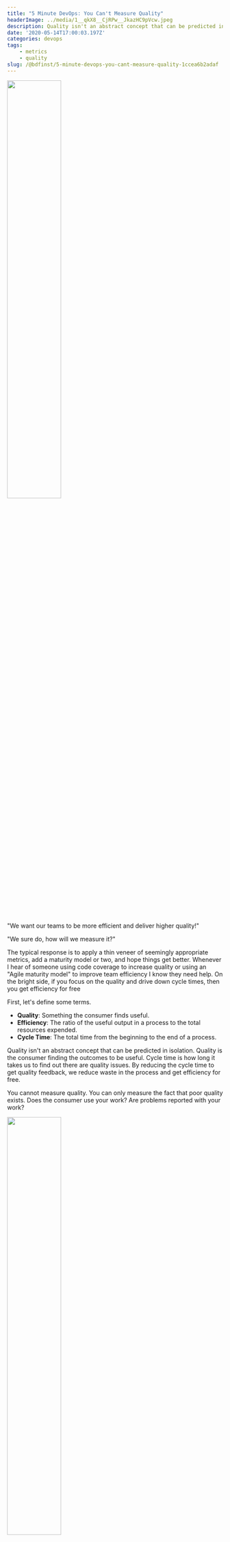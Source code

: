 ```yaml
---
title: "5 Minute DevOps: You Can't Measure Quality"
headerImage: ../media/1__qkX8__CjRPw__JkazHC9pVcw.jpeg
description: Quality isn't an abstract concept that can be predicted in isolation.
date: '2020-05-14T17:00:03.197Z'
categories: devops
tags: 
    - metrics
    - quality
slug: /@bdfinst/5-minute-devops-you-cant-measure-quality-1ccea6b2adaf
---
```


<img src="../media/1__qkX8__CjRPw__JkazHC9pVcw.jpeg" width="50%"></img>

"We want our teams to be more efficient and deliver higher quality!"

"We sure do, how will we measure it?"

The typical response is to apply a thin veneer of seemingly appropriate metrics, add a maturity model or two, and hope things get better. Whenever I hear of someone using code coverage to increase quality or using an "Agile maturity model" to improve team efficiency I know they need help. On the bright side, if you focus on the quality and drive down cycle times, then you get efficiency for free

First, let's define some terms.

* **Quality**: Something the consumer finds useful.
* **Efficiency**: The ratio of the useful output in a process to the total resources expended.
* **Cycle Time**: The total time from the beginning to the end of a process.

Quality isn't an abstract concept that can be predicted in isolation. Quality is the consumer finding the outcomes to be useful. Cycle time is how long it takes us to find out there are quality issues. By reducing the cycle time to get quality feedback, we reduce waste in the process and get efficiency for free.

You cannot measure quality. You can only measure the fact that poor quality exists. Does the consumer use your work? Are problems reported with your work?

<img src="../media/1__FT6Ypa15amw__eg1ki04ojw.jpeg" width="50%"></img>

This the 2017 MacBook Pro, Apple's flagship laptop, until they started listening to their consumers again. I was waiting for this to come out in 2017 because I needed a new personal laptop. After it's release, I went to the store, tried it out, and bought a refurbished 2016 model because the new one lacked quality. The keyboard lacked tactile feedback, it didn't have the ESC key that all devs users use constantly, it didn't have the ports I use when I travel for photography (dongles get lost in camera bags), and the touchpad is too big. I still use a mid-2014 for work and will until it dies or I can be assured I can get the new one with a better keyboard and an ESC key.

One of the basic behaviors required to establish a quality process is to establish a repeatable process to detect quality issues as rapidly as possible. In software, this is done using continuous delivery. Our first priority is to establish and maintain the ability to deliver to the consumer to find out how wrong we were. Our next priority is to deliver a small change and see if it's we have quality problems and then continuously improve our ability to detect and prevent them in the future. The end-user isn't the only consumer though. Every step in the process should reject poor quality.

#### We need to improve our tests!

Code coverage is a terrible indicator of test quality. Code coverage reports how much code is exercised by test code while having nothing useful to say about the quality of those tests. We measure test quality by how ineffective the tests are from preventing defects from moving downstream. If we want to improve test quality, then we need to track the cycle time from commit to defect detection, Mean Time To Detect. The worst case is that they are found in production and that we deliver to production at the glacial pace of once a week or longer. The best case is that they are detected as soon as they are created using a mature CI process. So, we fix this by delivering more frequently (to reduce the number of defects per delivery) and we methodically measure and perform root cause analysis on defects to identify where the test suite can be improved to alert the developer much sooner. By methodically reducing the cycle time between defect creation and defect detection, testing quality improves. Tests will never prevent defects from occurring though and it's critical we keep the cycle time from commit to delivery low to reduce the number and severity of production defects. Doing this reduces costs and improves efficiency.

<img src="../media/1__3BNfExR1emdzfmDa5Lqxag.png" width="50%"></img>

#### We need good user stories!

When I first had "Agile" inflicted upon me I was told that "Agile maturity" included having user stories with acceptance criteria and fewer than 13 story points. I am reasonably sure I'm not the only one who had "Agile" inflicted upon them by someone who was qualified because they passed a test after a 2-day class. So we created stories and they had bullet-pointed acceptance criteria but somehow things didn't get better. We had a good "maturity score" though. Agile development isn't a process, it's an outcome. We were measuring processes, not the delivery. When I got on a team that was working towards continuous integration _(master always deployable, changes integrate to master multiple times a day)_ we discovered it wasn't enough to have a bullet-pointed list created by a product owner. "Good" acceptance criteria can't be measured, but bad is **easy** to measure. How often is work blocked due to a lack of understanding? How often do developers ask for clarification? How often are code reviews rejected because of disagreements over functionality? Worst, how often are defects found in production and then re-classified as "enhancements" because what was delivered matched the bullet points? To improve this, we must improve the process of delivering acceptance criteria to the consumer of the acceptance criteria; the developer. [BDD](https://lizkeogh.com/behaviour-driven-development/) is an excellent process for this, BTW. We also need to track the cycle time to go from the story _(the ask)_ to acceptance criteria _(the goal)_ that the team fully understands and knows how to test. If I cannot test it, I cannot execute CI, and I can't deliver with agility. If we reduce the time it takes to do this, then we also reduce the cost.

There are many steps required to go from idea to delivery. Each of those steps must be a quality gate. Each step needs
to have entry acceptance criteria that can trigger the rejection of poor quality work from the previous step. Measure
the reject rates, how long it took to find the issue, and how much it cost and your quality and efficiency will improve.
Quality cannot be known in isolation. It can only be derived from the feedback from the consumer of your service or
product. You don't want to find out after working for a month that you have poor quality because your end-user refuses
to use the work.
